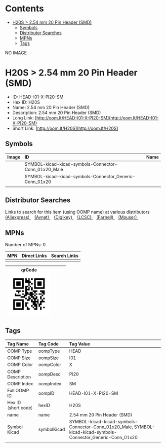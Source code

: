 



Contents
========

* [H20S > 2.54 mm 20 Pin Header (SMD)](#h20s--254-mm-20-pin-header-smd)
	* [Symbols](#symbols)
	* [Distributor Searches](#distributor-searches)
	* [MPNs](#mpns)
	* [Tags](#tags)
  
NO IMAGE  
# H20S > 2.54 mm 20 Pin Header (SMD)

- ID: HEAD-I01-X-PI20-SM
- Hex ID: H20S
- Name: 2.54 mm 20 Pin Header (SMD)
- Description: 2.54 mm 20 Pin Header (SMD)
- Long Link: [http://oom.lt/HEAD-I01-X-PI20-SM](http://oom.lt/HEAD-I01-X-PI20-SM)
- Short Link: [http://oom.lt/H20S](http://oom.lt/H20S)

## Symbols
  

|Image|ID|Name|
| :--- | :--- | :--- |
|![]()|SYMBOL-kicad-kicad-symbols-Connector-Conn_01x20_Male||
|![]()|SYMBOL-kicad-kicad-symbols-Connector_Generic-Conn_01x20||
||||

## Distributor Searches
  
Links to search for this item (using OOMP name) at various distributors  
[(Aliexpress) ](https://www.aliexpress.com/wholesale?SearchText=11172.54+mm+20+Pin+Header+SMD)&nbsp;&nbsp;&nbsp;[(Avnet) ](https://www.avnet.com/shop/us/search/2.54+mm+20+Pin+Header+SMD)&nbsp;&nbsp;&nbsp;[(Digikey) ](https://www.digikey.co.uk/en/products/result?s=2.54+mm+20+Pin+Header+SMD)&nbsp;&nbsp;&nbsp;[(LCSC) ](https://www.lcsc.com/search?q=2.54+mm+20+Pin+Header+SMD)&nbsp;&nbsp;&nbsp;[(Farnell) ](https://uk.farnell.com/search?st=2.54+mm+20+Pin+Header+SMD)&nbsp;&nbsp;&nbsp;[(Mouser) ](https://www.mouser.com/c/?q=2.54+mm+20+Pin+Header+SMD)&nbsp;&nbsp;&nbsp;
## MPNs
  
Number of MPNs: 0  

|MPN|Direct Links|Search Links|
| :--- | :--- | :--- |
||||
  

|qrCode<br>[![](https://raw.githubusercontent.com/oomlout/oomlout_OOMP_parts_V2/main/HEAD/I01/X/PI20/SM/qrCode_140.png)](https://github.com/oomlout/oomlout_OOMP_parts_V2/tree/main/HEAD/I01/X/PI20/SM/qrCode.png)||||
| :---: | :---: | :---: | :---: |

## Tags
  

|Tag Name|Tag Code|Tag Value|
| :--- | :--- | :--- |
|OOMP Type|oompType|HEAD|
|OOMP Size|oompSize|I01|
|OOMP Color|oompColor|X|
|OOMP Description|oompDesc|PI20|
|OOMP Index|oompIndex|SM|
|Full OOMP ID|oompID|HEAD-I01-X-PI20-SM|
|Hex ID (short code)|hexID|H20S|
|name|name|2.54 mm 20 Pin Header (SMD)|
|Symbol Kicad|symbolKicad|SYMBOL-kicad-kicad-symbols-Connector-Conn_01x20_Male, SYMBOL-kicad-kicad-symbols-Connector_Generic-Conn_01x20|
||||
